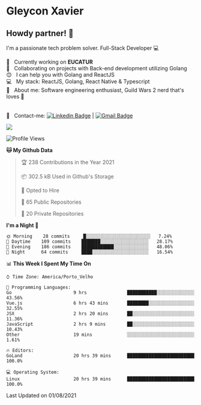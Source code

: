 # Gleycon Xavier

## Howdy partner! 👋

I'm a passionate tech problem solver.
Full-Stack Developer :computer:

 :rocket:  &nbsp; Currently working on **EUCATUR**
 <br/> :purple_heart: &nbsp; Collaborating on projects with Back-end development utilizing Golang
 <br/> :blush: &nbsp; I can help you with Golang and ReactJS
 <br/> :computer: &nbsp; My stack: ReactJS, Golang, React Native & Typescript
 <br/> 💬  &nbsp; About me: Software engineering enthusiast, Guild Wars 2 nerd that's loves :apple:
 <br/>
 <br/>
 <br/> :email: &nbsp; Contact-me: [![Linkedin Badge](https://img.shields.io/badge/-GleyconXavier-blue?style=flat-square&logo=Linkedin&logoColor=white&link=https://www.linkedin.com/in/gleyconxavier/)](https://www.linkedin.com/in/gleyconxavier/) 
| 
[![Gmail Badge](https://img.shields.io/badge/-gleyconxcarlos@gmail.com-c14438?style=flat-square&logo=Gmail&logoColor=white&link=mailto:gleyconxcarlos@gmail.com)](mailto:gleyconxcarlos@gmail.com)

![](https://komarev.com/ghpvc/?username=gleyconxavier)

<!--START_SECTION:waka-->
![Profile Views](http://img.shields.io/badge/Profile%20Views-0-blue)

**🐱 My Github Data** 

> 🏆 238 Contributions in the Year 2021
 > 
> 📦 302.5 kB Used in Github's Storage 
 > 
> 💼 Opted to Hire
 > 
> 📜 65 Public Repositories 
 > 
> 🔑 20 Private Repositories  
 > 
**I'm a Night 🦉** 

```text
🌞 Morning    28 commits     █░░░░░░░░░░░░░░░░░░░░░░░░   7.24% 
🌆 Daytime    109 commits    ███████░░░░░░░░░░░░░░░░░░   28.17% 
🌃 Evening    186 commits    ████████████░░░░░░░░░░░░░   48.06% 
🌙 Night      64 commits     ████░░░░░░░░░░░░░░░░░░░░░   16.54%

```


📊 **This Week I Spent My Time On** 

```text
⌚︎ Time Zone: America/Porto_Velho

💬 Programming Languages: 
Go                       9 hrs               ███████████░░░░░░░░░░░░░░   43.56% 
Vue.js                   6 hrs 43 mins       ████████░░░░░░░░░░░░░░░░░   32.55% 
JSX                      2 hrs 20 mins       ██░░░░░░░░░░░░░░░░░░░░░░░   11.36% 
JavaScript               2 hrs 9 mins        ██░░░░░░░░░░░░░░░░░░░░░░░   10.43% 
Other                    19 mins             ░░░░░░░░░░░░░░░░░░░░░░░░░   1.61%

🔥 Editors: 
GoLand                   20 hrs 39 mins      █████████████████████████   100.0%

💻 Operating System: 
Linux                    20 hrs 39 mins      █████████████████████████   100.0%

```


 Last Updated on 01/08/2021
<!--END_SECTION:waka-->
